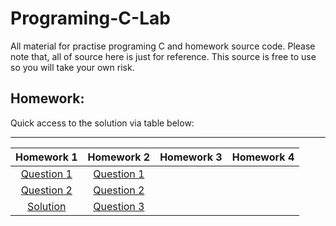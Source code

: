 # Programing-C-Lab
All material for practise programing C and homework source code. Please note that, all of source here is just for reference. This source is free to use so you will take your own risk. 

## Homework: 
Quick access to the solution via table below: 
____
| Homework 1    | Homework 2    | Homework 3  | Homework 4  |
|:-------------:|:-------------:|:-----------:|:-----------:|
| [Question 1](homework-1/question1.c) |[Question 1](homework-1/question1.c)  |  |             |
| [Question 2](homework-1/question2.c) | [Question 2](homework-1/question2.c) |  |             |
| [Solution](homework-1/solution.c)    | [Question 3](homework-1/question3.c) |  |             |

